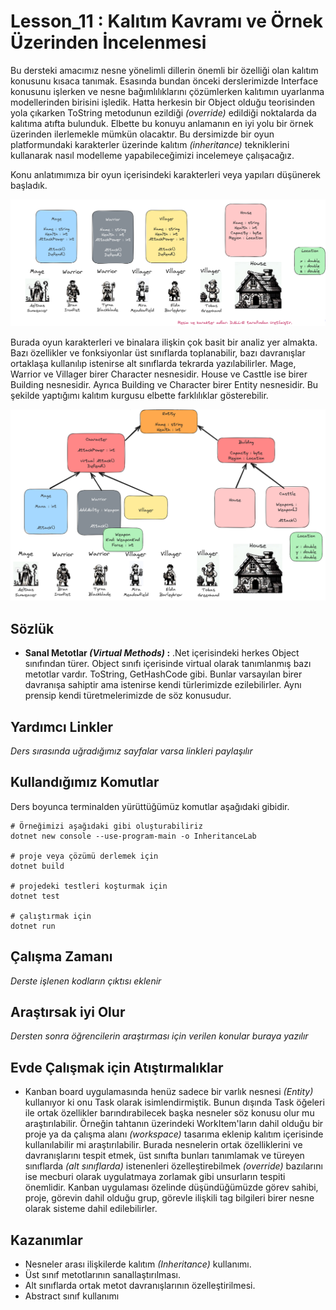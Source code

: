 # Lesson_11 : Kalıtım Kavramı ve Örnek Üzerinden İncelenmesi

Bu dersteki amacımız nesne yönelimli dillerin önemli bir özelliği olan kalıtım konusunu kısaca tanımak. Esasında bundan önceki derslerimizde Interface konusunu işlerken ve nesne bağımlılıklarını çözümlerken kalıtımın uyarlanma modellerinden birisini işledik. Hatta herkesin bir Object olduğu teorisinden yola çıkarken ToString metodunun ezildiği _(override)_ edildiği noktalarda da kalıtıma atıfta bulunduk. Elbette bu konuyu anlamanın en iyi yolu bir örnek üzerinden ilerlemekle mümkün olacaktır. Bu dersimizde bir oyun platformundaki karakterler üzerinde kalıtım _(inheritance)_ tekniklerini kullanarak nasıl modelleme yapabileceğimizi incelemeye çalışacağız.

Konu anlatımımıza bir oyun içerisindeki karakterleri veya yapıları düşünerek başladık.

![inheritance_01.png](inheritance_01.png)

Burada oyun karakterleri ve binalara ilişkin çok basit bir analiz yer almakta. Bazı özellikler ve fonksiyonlar üst sınıflarda toplanabilir, bazı davranışlar ortaklaşa kullanılıp istenirse alt sınıflarda tekrarda yazılabilirler. Mage, Warrior ve Villager birer Character nesnesidir. House ve Casttle ise birer Building nesnesidir. Ayrıca Building ve Character birer Entity nesnesidir. Bu şekilde yaptığımı kalıtım kurgusu elbette farklılıklar gösterebilir.

![inheritance_02.png](inheritance_02.png)


## Sözlük

- **Sanal Metotlar _(Virtual Methods)_ :** .Net içerisindeki herkes Object sınıfından türer. Object sınıfı içerisinde virtual olarak tanımlanmış bazı metotlar vardır. ToString, GetHashCode gibi. Bunlar varsayılan birer davranışa sahiptir ama istenirse kendi türlerimizde ezilebilirler. Aynı prensip kendi türetmelerimizde de söz konusudur.

## Yardımcı Linkler

_Ders sırasında uğradığımız sayfalar varsa linkleri paylaşılır_

## Kullandığımız Komutlar

Ders boyunca terminalden yürüttüğümüz komutlar aşağıdaki gibidir.

```shell
# Örneğimizi aşağıdaki gibi oluşturabiliriz
dotnet new console --use-program-main -o InheritanceLab

# proje veya çözümü derlemek için
dotnet build

# projedeki testleri koşturmak için
dotnet test

# çalıştırmak için
dotnet run
```

## Çalışma Zamanı

_Derste işlenen kodların çıktısı eklenir_

## Araştırsak iyi Olur

_Dersten sonra öğrencilerin araştırması için verilen konular buraya yazılır_

## Evde Çalışmak için Atıştırmalıklar

- Kanban board uygulamasında henüz sadece bir varlık nesnesi _(Entity)_ kullanıyor ki onu Task olarak isimlendirmiştik. Bunun dışında Task öğeleri ile ortak özellikler barındırabilecek başka nesneler söz konusu olur mu araştırılabilir. Örneğin tahtanın üzerindeki WorkItem'ların dahil olduğu bir proje ya da çalışma alanı _(workspace)_ tasarıma eklenip kalıtım içerisinde kullanılabilir mi araştırılabilir. Burada nesnelerin ortak özelliklerini ve davranışlarını tespit etmek, üst sınıfta bunları tanımlamak ve türeyen sınıflarda _(alt sınıflarda)_ istenenleri özelleştirebilmek _(override)_ bazılarını ise mecburi olarak uygulatmaya zorlamak gibi unsurların tespiti önemlidir. Kanban uygulaması özelinde düşündüğümüzde görev sahibi, proje, görevin dahil olduğu grup, görevle ilişkili tag bilgileri birer nesne olarak sisteme dahil edilebilirler.

## Kazanımlar

- Nesneler arası ilişkilerde kalıtım _(Inheritance)_ kullanımı.
- Üst sınıf metotlarının sanallaştırılması.
- Alt sınıflarda ortak metot davranışlarının özelleştirilmesi.
- Abstract sınıf kullanımı
  